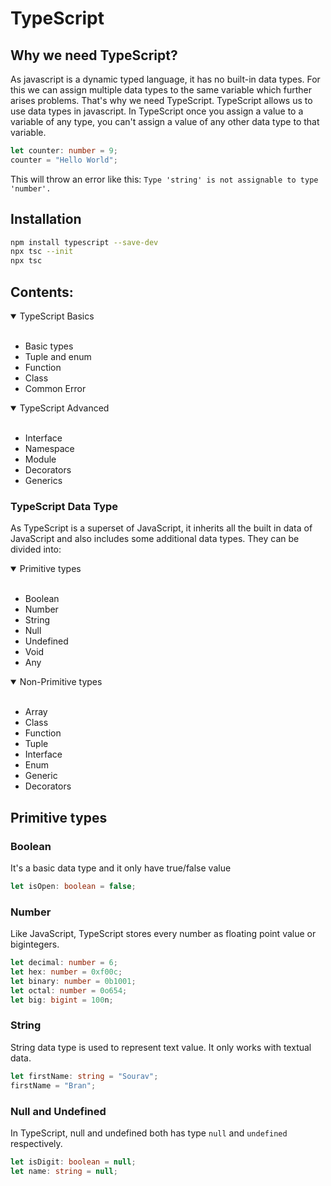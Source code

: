 # TypeScript

## Why we need TypeScript?

As javascript is a dynamic typed language, it has no built-in data types. For this we can assign multiple data types to the same variable which further arises problems. That's why we need TypeScript. TypeScript allows us to use data types in javascript. In TypeScript once you assign a value to a variable of any type, you can't assign a value of any other data type to that variable.

```typescript
let counter: number = 9;
counter = "Hello World";
```

This will throw an error like this:
`Type 'string' is not assignable to type 'number'.`

## Installation

```bash
npm install typescript --save-dev
npx tsc --init
npx tsc
```

## Contents:

<details open>
<summary>TypeScript Basics</summary>
<br>
<ul>
    <li> Basic types </li>
    <li> Tuple and enum </li>
    <li> Function </li>
    <li> Class </li>
    <li> Common Error </li>
</ul>
</details>

<details open>
<summary>TypeScript Advanced</summary>
<br>
<ul>
    <li> Interface </li>
    <li> Namespace </li>
    <li> Module </li>
    <li> Decorators </li>
    <li> Generics </li>
</ul>
</details>

### TypeScript Data Type

As TypeScript is a superset of JavaScript, it inherits all the built in data of JavaScript and also includes some additional data types. They can be divided into:

<details open>
<summary> Primitive types </summary>
<br>
<ul>
  <li> Boolean </li>
  <li> Number </li>
  <li> String </li>
  <li> Null </li>
  <li> Undefined </li>
  <li> Void </li>
  <li> Any </li>
</ul>
</details>

<details open>
<summary> Non-Primitive types </summary>
<br>
<ul>
  <li> Array </li>
  <li> Class </li>
  <li> Function </li>
  <li> Tuple </li>
  <li> Interface </li>
  <li> Enum </li>
  <li> Generic </li>
  <li> Decorators </li>
</ul>
</details>

## Primitive types

### Boolean

It's a basic data type and it only have true/false value

```ts
let isOpen: boolean = false;
```

### Number

Like JavaScript, TypeScript stores every number as floating point value or bigintegers.

```ts
let decimal: number = 6;
let hex: number = 0xf00c;
let binary: number = 0b1001;
let octal: number = 0o654;
let big: bigint = 100n;
```

### String

String data type is used to represent text value. It only works with textual data.

```ts
let firstName: string = "Sourav";
firstName = "Bran";
```

### Null and Undefined

In TypeScript, null and undefined both has type `null` and `undefined` respectively.

```ts
let isDigit: boolean = null;
let name: string = null;
```
